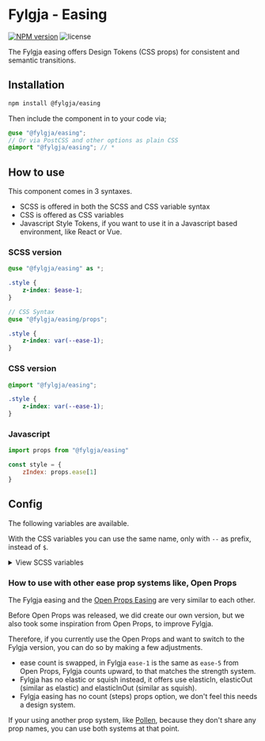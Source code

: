 # Fylgja - Easing

[![NPM version](https://img.shields.io/npm/v/@fylgja/easing)](https://www.npmjs.org/package/@fylgja/easing)
![license](https://img.shields.io/github/license/fylgja/fylgja)

The Fylgja easing offers Design Tokens (CSS props) for consistent and semantic transitions.

## Installation

```bash
npm install @fylgja/easing
```

Then include the component in to your code via;

```scss
@use "@fylgja/easing";
// Or via PostCSS and other options as plain CSS
@import "@fylgja/easing"; // *
```

## How to use

This component comes in 3 syntaxes.

- SCSS is offered in both the SCSS and CSS variable syntax
- CSS is offered as CSS variables
- Javascript Style Tokens,
  if you want to use it in a Javascript based environment, like React or Vue.

### SCSS version

```scss
@use "@fylgja/easing" as *;

.style {
    z-index: $ease-1;
}

// CSS Syntax
@use "@fylgja/easing/props";

.style {
    z-index: var(--ease-1);
}
```

### CSS version

```css
@import "@fylgja/easing";

.style {
    z-index: var(--ease-1);
}
```

### Javascript

```js
import props from "@fylgja/easing"

const style = {
    zIndex: props.ease[1]
}
```

## Config

The following variables are available.

With the CSS variables you can use the same name, only with `--` as prefix,
instead of `$`.

<details class="faq-panel"><summary>View SCSS variables</summary>

```scss
$ease-1: cubic-bezier(0.25, 0.1, 0.1, 1);
$ease-2: cubic-bezier(0.25, 0.1, 0.2, 1);
$ease-3: cubic-bezier(0.25, 0.1, 0.3, 1);
$ease-4: cubic-bezier(0.25, 0.1, 0.4, 1);
$ease-5: cubic-bezier(0.25, 0.1, 0.5, 1);
$ease-in-1: cubic-bezier(0.3, 0, 1, 1);
$ease-in-2: cubic-bezier(0.5, 0, 1, 1);
$ease-in-3: cubic-bezier(0.7, 0, 1, 1);
$ease-in-4: cubic-bezier(0.9, 0, 1, 1);
$ease-in-5: cubic-bezier(1, 0, 1, 1);
$ease-out-1: cubic-bezier(0, 0, 0.7, 1);
$ease-out-2: cubic-bezier(0, 0, 0.5, 1);
$ease-out-3: cubic-bezier(0, 0, 0.3, 1);
$ease-out-4: cubic-bezier(0, 0, 0.1, 1);
$ease-out-5: cubic-bezier(0, 0, 0, 1);
$ease-in-out-1: cubic-bezier(0.1, 0, 0.9, 1);
$ease-in-out-2: cubic-bezier(0.3, 0, 0.7, 1);
$ease-in-out-3: cubic-bezier(0.5, 0, 0.5, 1);
$ease-in-out-4: cubic-bezier(0.7, 0, 0.3, 1);
$ease-in-out-5: cubic-bezier(0.9, 0, 0.1, 1);
$ease-elastic-in-1: cubic-bezier(0.5, 0.25, 0.75, -0.25);
$ease-elastic-in-2: cubic-bezier(0.5, 0, 0.75, -0.25);
$ease-elastic-in-3: cubic-bezier(0.5, -0.25, 0.75, -0.25);
$ease-elastic-in-4: cubic-bezier(0.5, -0.5, 0.75, -0.25);
$ease-elastic-in-5: cubic-bezier(0.5, -0.75, 0.75, -0.25);
$ease-elastic-out-1: cubic-bezier(0.5, 0.75, 0.75, 1.25);
$ease-elastic-out-2: cubic-bezier(0.5, 1, 0.75, 1.25);
$ease-elastic-out-3: cubic-bezier(0.5, 1.25, 0.75, 1.25);
$ease-elastic-out-4: cubic-bezier(0.5, 1.5, 0.75, 1.25);
$ease-elastic-out-5: cubic-bezier(0.5, 1.75, 0.75, 1.25);
$ease-elastic-in-out-1: cubic-bezier(0.5, -0.1, 0.1, 1.5);
$ease-elastic-in-out-2: cubic-bezier(0.5, -0.3, 0.1, 1.5);
$ease-elastic-in-out-3: cubic-bezier(0.5, -0.5, 0.1, 1.5);
$ease-elastic-in-out-4: cubic-bezier(0.5, -0.7, 0.1, 1.5);
$ease-elastic-in-out-5: cubic-bezier(0.5, -0.9, 0.1, 1.5);
```

</details>

### How to use with other ease prop systems like, Open Props

The Fylgja easing and the [Open Props Easing](https://open-props.style/#easing) are very similar to each other.

Before Open Props was released,
we did create our own version,
but we also took some inspiration from Open Props,
to improve Fylgja.

Therefore,
if you currently use the Open Props and want to switch to the Fylgja version,
you can do so by making a few adjustments.

- ease count is swapped,
  in Fylgja `ease-1` is the same as `ease-5` from Open Props,
  Fylgja counts upward,
  to that matches the strength system.
- Fylgja has no elastic or squish instead,
  it offers use elasticIn, elasticOut (similar as elastic) and elasticInOut (similar as squish).
- Fylgja easing has no count (steps) props option,
  we don't feel this needs a design system.

If your using another prop system,
like [Pollen](https://www.pollen.style/modules/ui#easing),
because they don't share any prop names,
you can use both systems at that point.
